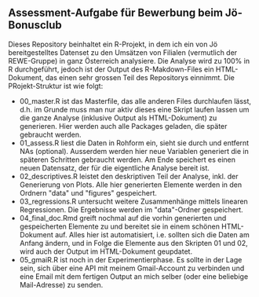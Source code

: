 ## Assessment-Aufgabe für Bewerbung beim Jö-Bonusclub

Dieses Repository beinhaltet ein R-Projekt, in dem ich ein von Jö bereitgestelltes Datenset zu den Umsätzen von Filialen (vermutlich der REWE-Gruppe) in ganz Österreich analysiere. Die Analyse wird zu 100% in R durchgeführt, jedoch ist der Output des R-Makdown-Files ein HTML-Dokument, das einen sehr grossen Teil des Repositorys einnimmt. 
Die PRojekt-Struktur ist wie folgt:

* 00_master.R ist das Masterfile, das alle anderen Files durchlaufen lässt, d.h. im Grunde muss man nur aktiv dieses eine Skript laufen lassen um die ganze Analyse (inklusive Output als HTML-Dokument) zu generieren. Hier werden auch alle Packages geladen, die später gebraucht werden.
* 01_assess.R liest die Daten in Rohform ein, sieht sie durch und entfernt NAs (optional). Ausserdem werden hier neue Variablen generiert die in späteren Schritten gebraucht werden. Am Ende speichert es einen neuen Datensatz, der für die eigentliche Analyse bereit ist.
* 02_descriptives.R leistet den deskriptiven Teil der Analyse, inkl. der Generierung von Plots. Alle hier generierten Elemente werden in den Ordnern "data" und "figures" gespeichert.
* 03_regressions.R untersucht weitere Zusammenhänge mittels linearen Regressionen. Die Ergebnisse werden im "data"-Ordner gespeichert.
* 04_final_doc.Rmd greift nochmal auf die vorhin generierten und gespeicherten Elemente zu und bereitet sie in einem schönen HTML-Dokument auf. Alles hier ist automatisiert, i.e. sollten sich die Daten am Anfang ändern, und in Folge die Elemente aus den Skripten 01 und 02, wird auch der Output im HTML-Dokument geupdatet.
* 05_gmaiR.R ist noch in der Experimentierphase. Es sollte in der Lage sein, sich über eine API mit meinem Gmail-Account zu verbinden und eine Email mit dem fertigen Output an mich selber (oder eine beliebige Mail-Adresse) zu senden.

 
